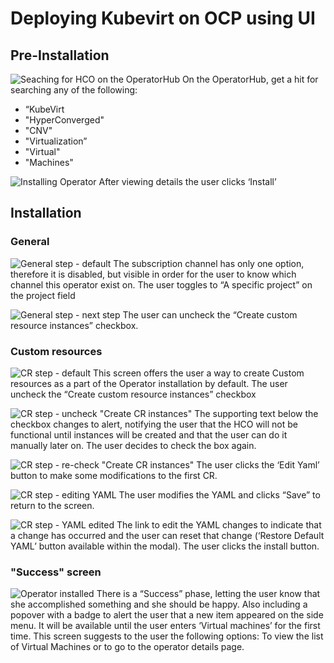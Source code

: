 # Deploying Kubevirt on OCP using UI

## Pre-Installation

![Seaching for HCO on the OperatorHub](img/1-01.png)
On the OperatorHub, get a hit for searching any of the following:
 - “KubeVirt
 - "HyperConverged"
 - "CNV"
 - "Virtualization”
 - "Virtual"
 - "Machines"

![Installing Operator](img/1-02.png)
After viewing details the user clicks ‘Install’



## Installation

### General

![General step - default](img/2-00.png)
The subscription channel has only one option, therefore it is disabled, but visible in order for the user to know which channel this operator exist on.
The user toggles to “A specific project” on the project field

![General step - next step](img/2-01.png)
The user can uncheck the “Create custom resource instances” checkbox.

### Custom resources

![CR step - default](img/2-10.png)
This screen offers the user a way to create Custom resources as a part of the Operator installation by default.
The user uncheck the “Create custom resource instances” checkbox

![CR step - uncheck "Create CR instances"](img/2-11.png)
The supporting text below the checkbox changes to alert, notifying the user that the HCO will not be functional until instances will be created and that the user can do it manually later on.
The user decides to check the box again.

![CR step - re-check "Create CR instances"](img/2-12.png)
The user clicks the ‘Edit Yaml’ button to make some modifications to the first CR.

![CR step - editing YAML](img/2-13.png)
The user modifies the YAML and clicks “Save” to return to the screen.

![CR step - YAML edited](img/2-14.png)
The link to edit the YAML changes to indicate that a change has occurred and the user can reset that change (‘Restore Default YAML’ button available within the modal). 
The user clicks the install button.

### "Success" screen
![Operator installed](img/2-20.png)
There is a “Success” phase, letting the user know that she accomplished something and she should be happy.
Also including a popover with a badge to alert the user that a new item appeared on the side menu.
It will be available until the user enters ‘Virtual machines’ for the first time.
This screen suggests to the user the following options: To view the list of Virtual Machines or to go to the operator details page.